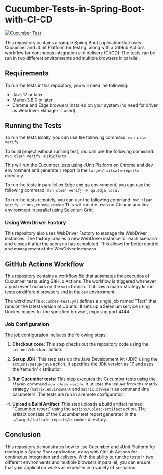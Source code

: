 # Cucumber-Tests-in-Spring-Boot-with-CI-CD
[![Cucumber Test](https://github.com/Malena49/Cucumber-Tests-in-Spring-Boot-with-CI-CD/actions/workflows/maven.yml/badge.svg)](https://github.com/Malena49/Cucumber-Tests-in-Spring-Boot-with-CI-CD/actions/workflows/maven.yml)

This repository contains a sample Spring Boot application that uses Cucumber and JUnit Platform for testing, along with a GitHub Actions workflow for continuous integration and delivery (CI/CD). The tests can be run in two different environments and multiple browsers in parallel.

## Requirements

To run the tests in this repository, you will need the following:

- Java 17 or later
- Maven 3.8.0 or later
- Chrome and Edge browsers installed on your system (no need for driver as Webdriver Manager is used)

## Running the Tests

To run the tests locally, you can use the following command:
``mvn clean verify``

To build project without running test, you can use the following command:
``mvn clean verify -DskipTests``

This will run the Cucumber tests using JUnit Platform on Chrome and dev environment and generate a report in the `target/failsafe-reports` directory.

To run the tests in parallel on Edge and qa environment, you can use the following command:
``mvn clean verify -P qa,edge,local``

To run the tests remotely, you can use the following command:
``mvn clean verify -P dev,chrome,remote``
This will run the tests on Chrome and dev environment in parallel using Selenium Grid.

### Using WebDriver Factory

This repository also uses WebDriver Factory to manage the WebDriver instances. The factory creates a new WebDriver instance for each scenario and closes it after the scenario has completed. This allows for better control and management of the WebDriver instances.


## GitHub Actions Workflow

This repository contains a workflow file that automates the execution of Cucumber tests using GitHub Actions. The workflow is triggered whenever a push event occurs on the `main` branch. It utilizes a matrix strategy to run tests on different browsers and in the `dev` environment.

The workflow file `cucumber-test.yml` defines a single job named "Test" that runs on the latest version of Ubuntu. It sets up a Selenium service using Docker images for the specified browser, exposing port 4444.

### Job Configuration

The job configuration includes the following steps:

1. **Checkout code**: This step checks out the repository code using the `actions/checkout` action.

2. **Set up JDK**: This step sets up the Java Development Kit (JDK) using the `actions/setup-java` action. It specifies the JDK version as 17 and uses the 'temurin' distribution.

3. **Run Cucumber tests**: This step executes the Cucumber tests using the Maven command `mvn clean verify`. It utilizes the values from the matrix strategy (`matrix.environment` and `matrix.browser`) as command-line parameters. The tests are run in a remote configuration.

4. **Upload a Build Artifact**: This step uploads a build artifact named "Cucumber report" using the `actions/upload-artifact` action. The artifact consists of the Cucumber test report generated in the `./target/failsafe-reports/cucumber` directory.


## Conclusion

This repository demonstrates how to use Cucumber and JUnit Platform for testing in a Spring Boot application, along with GitHub Actions for continuous integration and delivery. With the ability to run the tests in two different environments and multiple browsers in parallel, you can ensure that your application works as expected in a variety of scenarios.
